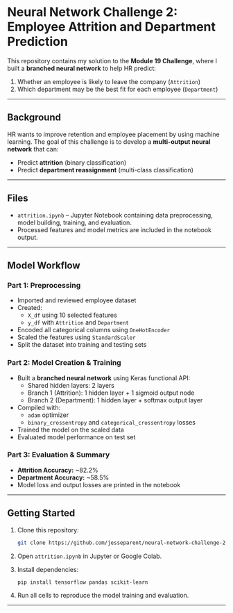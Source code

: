 
# Neural Network Challenge 2: Employee Attrition and Department Prediction

This repository contains my solution to the **Module 19 Challenge**, where I built a **branched neural network** to help HR predict:

1. Whether an employee is likely to leave the company (`Attrition`)
2. Which department may be the best fit for each employee (`Department`)

---

## Background

HR wants to improve retention and employee placement by using machine learning. The goal of this challenge is to develop a **multi-output neural network** that can:
- Predict **attrition** (binary classification)
- Predict **department reassignment** (multi-class classification)

---

## Files

- `attrition.ipynb` – Jupyter Notebook containing data preprocessing, model building, training, and evaluation.
- Processed features and model metrics are included in the notebook output.

---

## Model Workflow

### Part 1: Preprocessing
- Imported and reviewed employee dataset
- Created:
  - `X_df` using 10 selected features
  - `y_df` with `Attrition` and `Department`
- Encoded all categorical columns using `OneHotEncoder`
- Scaled the features using `StandardScaler`
- Split the dataset into training and testing sets

### Part 2: Model Creation & Training
- Built a **branched neural network** using Keras functional API:
  - Shared hidden layers: 2 layers
  - Branch 1 (Attrition): 1 hidden layer + 1 sigmoid output node
  - Branch 2 (Department): 1 hidden layer + softmax output layer
- Compiled with:
  - `adam` optimizer
  - `binary_crossentropy` and `categorical_crossentropy` losses
- Trained the model on the scaled data
- Evaluated model performance on test set

### Part 3: Evaluation & Summary
- **Attrition Accuracy:** ~82.2%
- **Department Accuracy:** ~58.5%
- Model loss and output losses are printed in the notebook

---

## Getting Started

1. Clone this repository:
   ```bash
   git clone https://github.com/jesseparent/neural-network-challenge-2.git
   ```

2. Open `attrition.ipynb` in Jupyter or Google Colab.

3. Install dependencies:
   ```bash
   pip install tensorflow pandas scikit-learn
   ```

4. Run all cells to reproduce the model training and evaluation.

---

